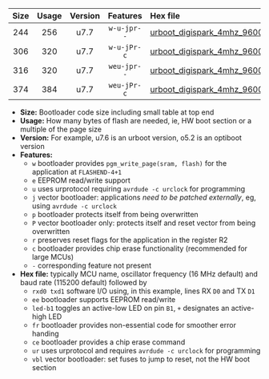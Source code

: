 |Size|Usage|Version|Features|Hex file|
|:-:|:-:|:-:|:-:|:--|
|244|256|u7.7|`w-u-jpr--`|[urboot_digispark_4mhz_9600bps_rxb4_txb3_led+b1_ur_vbl.hex](https://raw.githubusercontent.com/stefanrueger/urboot.hex/main/boards/digispark/fcpu_4mhz/9600_bps/urboot_digispark_4mhz_9600bps_rxb4_txb3_led+b1_ur_vbl.hex)|
|306|320|u7.7|`w-u-jPr-c`|[urboot_digispark_4mhz_9600bps_rxb4_txb3_led+b1_fr_ce_ur_vbl.hex](https://raw.githubusercontent.com/stefanrueger/urboot.hex/main/boards/digispark/fcpu_4mhz/9600_bps/urboot_digispark_4mhz_9600bps_rxb4_txb3_led+b1_fr_ce_ur_vbl.hex)|
|316|320|u7.7|`weu-jpr--`|[urboot_digispark_4mhz_9600bps_rxb4_txb3_ee_led+b1_ur_vbl.hex](https://raw.githubusercontent.com/stefanrueger/urboot.hex/main/boards/digispark/fcpu_4mhz/9600_bps/urboot_digispark_4mhz_9600bps_rxb4_txb3_ee_led+b1_ur_vbl.hex)|
|374|384|u7.7|`weu-jPr-c`|[urboot_digispark_4mhz_9600bps_rxb4_txb3_ee_led+b1_fr_ce_ur_vbl.hex](https://raw.githubusercontent.com/stefanrueger/urboot.hex/main/boards/digispark/fcpu_4mhz/9600_bps/urboot_digispark_4mhz_9600bps_rxb4_txb3_ee_led+b1_fr_ce_ur_vbl.hex)|

- **Size:** Bootloader code size including small table at top end
- **Usage:** How many bytes of flash are needed, ie, HW boot section or a multiple of the page size
- **Version:** For example, u7.6 is an urboot version, o5.2 is an optiboot version
- **Features:**
  + `w` bootloader provides `pgm_write_page(sram, flash)` for the application at `FLASHEND-4+1`
  + `e` EEPROM read/write support
  + `u` uses urprotocol requiring `avrdude -c urclock` for programming
  + `j` vector bootloader: applications *need to be patched externally*, eg, using `avrdude -c urclock`
  + `p` bootloader protects itself from being overwritten
  + `P` vector bootloader only: protects itself and reset vector from being overwritten
  + `r` preserves reset flags for the application in the register R2
  + `c` bootloader provides chip erase functionality (recommended for large MCUs)
  + `-` corresponding feature not present
- **Hex file:** typically MCU name, oscillator frequency (16 MHz default) and baud rate (115200 default) followed by
  + `rxd0 txd1` software I/O using, in this example, lines RX `D0` and TX `D1`
  + `ee` bootloader supports EEPROM read/write
  + `led-b1` toggles an active-low LED on pin `B1`, `+` designates an active-high LED
  + `fr` bootloader provides non-essential code for smoother error handing
  + `ce` bootloader provides a chip erase command
  + `ur` uses urprotocol and requires `avrdude -c urclock` for programming
  + `vbl` vector bootloader: set fuses to jump to reset, not the HW boot section
